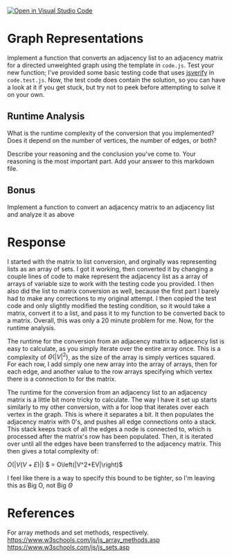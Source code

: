 [![Open in Visual Studio Code](https://classroom.github.com/assets/open-in-vscode-718a45dd9cf7e7f842a935f5ebbe5719a5e09af4491e668f4dbf3b35d5cca122.svg)](https://classroom.github.com/online_ide?assignment_repo_id=12472911&assignment_repo_type=AssignmentRepo)
# Graph Representations

Implement a function that converts an adjacency list to an adjacency matrix for
a directed unweighted graph using the template in `code.js`. Test your new
function; I've provided some basic testing code that uses
[jsverify](https://jsverify.github.io/) in `code.test.js`. Now, the test code
does contain the solution, so you can have a look at it if you get stuck, but
try not to peek before attempting to solve it on your own.

## Runtime Analysis

What is the runtime complexity of the conversion that you implemented? Does it
depend on the number of vertices, the number of edges, or both?

Describe your reasoning and the conclusion you've come to. Your reasoning is the
most important part. Add your answer to this markdown file.

## Bonus

Implement a function to convert an adjacency matrix to an adjacency list and
analyze it as above

# Response

I started with the matrix to list conversion, and orginally was representing lists as an array of sets. I got it working, then converted it by changing a couple lines of code to make represent the adjacency list as a array of arrays of variable size to work with the testing code you provided. I then also did the list to matrix conversion as well, because the first part I barely had to make any corrections to my original attempt. I then copied the test code and only slightly modified the testing condition, so it would take a matrix, convert it to a list, and pass it to my function to be converted back to a matrix. Overall, this was only a 20 minute problem for me. Now, for the runtime analysis.

The runtime for the conversion from an adjacency matrix to adjacency list is easy to calculate, as you simply iterate over the entire array once. This is a complexity of $\Theta\left(|V|^2\right)$, as the size of the array is simply vertices squared. For each row, I add simply one new array into the array of arrays, then for each edge, and another value to the row arrays specifying which vertex there is a connection to for the matrix.

The runtime for the conversion from an adjacency list to an adjacency matrix is a little bit more tricky to calculate. The way I have it set up starts similarly to my other conversion, with a for loop that iterates over each vertex in the graph. This is where it separates a bit. It then populates the adjacency matrix with $0$'s, and pushes all edge connections onto a stack. This stack keeps track of all the edges a node is connected to, which is processed after the matrix's row has been populated. Then, it is iterated over until all the edges have been transferred to the adjacency matrix. This then gives a total complexity of:

$O\left(|V(V+E)|\right)$
$ = O\left(|V^2+EV|\right)$

I feel like there is a way to specify this bound to be tighter, so I'm leaving this as Big O, not Big $\Theta$

# References

For array methods and set methods, respectively.
https://www.w3schools.com/js/js_array_methods.asp
https://www.w3schools.com/js/js_sets.asp